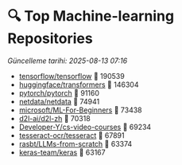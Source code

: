 # 🔍 Top Machine-learning Repositories

_Güncelleme tarihi: 2025-08-13 07:16_

- [tensorflow/tensorflow](https://github.com/tensorflow/tensorflow) 🌟 190539
- [huggingface/transformers](https://github.com/huggingface/transformers) 🌟 146304
- [pytorch/pytorch](https://github.com/pytorch/pytorch) 🌟 91160
- [netdata/netdata](https://github.com/netdata/netdata) 🌟 74941
- [microsoft/ML-For-Beginners](https://github.com/microsoft/ML-For-Beginners) 🌟 73438
- [d2l-ai/d2l-zh](https://github.com/d2l-ai/d2l-zh) 🌟 70318
- [Developer-Y/cs-video-courses](https://github.com/Developer-Y/cs-video-courses) 🌟 69234
- [tesseract-ocr/tesseract](https://github.com/tesseract-ocr/tesseract) 🌟 67891
- [rasbt/LLMs-from-scratch](https://github.com/rasbt/LLMs-from-scratch) 🌟 63374
- [keras-team/keras](https://github.com/keras-team/keras) 🌟 63167
